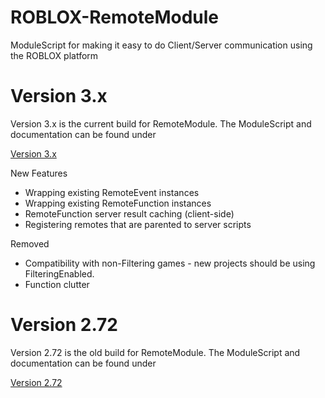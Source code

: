 # ROBLOX-RemoteModule
ModuleScript for making it easy to do Client/Server communication using the ROBLOX platform

Version 3.x
===========
Version 3.x is the current build for RemoteModule. The ModuleScript and documentation can be found under

[Version 3.x](Version-3.x/)

New Features
* Wrapping existing RemoteEvent instances
* Wrapping existing RemoteFunction instances
* RemoteFunction server result caching (client-side)
* Registering remotes that are parented to server scripts

Removed
* Compatibility with non-Filtering games - new projects should be using FilteringEnabled.
* Function clutter

Version 2.72
===========
Version 2.72 is the old build for RemoteModule. The ModuleScript and documentation can be found under

[Version 2.72](Version-2.72/)
